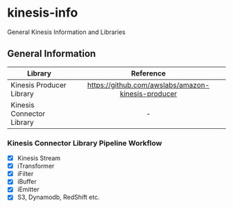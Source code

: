 # kinesis-info
General Kinesis Information and Libraries

## General Information

| Library   |      Reference      |
|----------|:-------------:|
| Kinesis Producer Library |  https://github.com/awslabs/amazon-kinesis-producer |
| Kinesis Connector Library | - | 

### Kinesis Connector Library Pipeline Workflow

- [x] Kinesis Stream 
- [x] iTransformer
- [x] iFilter
- [x] iBuffer
- [x] iEmitter
- [x] S3, Dynamodb, RedShift etc.
